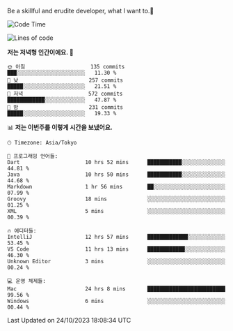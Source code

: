 Be a skillful and erudite developer, what I want to.👶

<!--START_SECTION:waka-->
![Code Time](http://img.shields.io/badge/Code%20Time-24%20hrs%2034%20mins-blue)

![Lines of code](https://img.shields.io/badge/%EC%A0%80%EB%8A%94%20%EC%97%AC%ED%83%9C%EA%B9%8C%EC%A7%80%20-577.8%20thousand%20%EC%A4%84%EC%9D%98%20%EC%BD%94%EB%93%9C%EB%A5%BC%20%EC%9E%91%EC%84%B1%ED%96%88%EC%96%B4%EC%9A%94.-blue)

**저는 저녁형 인간이에요. 🦉** 

```text
🌞 아침                     135 commits         ███░░░░░░░░░░░░░░░░░░░░░░   11.30 % 
🌆 낮　                     257 commits         █████░░░░░░░░░░░░░░░░░░░░   21.51 % 
🌃 저녁                     572 commits         ████████████░░░░░░░░░░░░░   47.87 % 
🌙 밤　                     231 commits         █████░░░░░░░░░░░░░░░░░░░░   19.33 % 
```


📊 **저는 이번주를 이렇게 시간을 보냈어요.** 

```text
🕑︎ Timezone: Asia/Tokyo

💬 프로그래밍 언어들: 
Dart                     10 hrs 52 mins      ███████████░░░░░░░░░░░░░░   44.81 % 
Java                     10 hrs 50 mins      ███████████░░░░░░░░░░░░░░   44.68 % 
Markdown                 1 hr 56 mins        ██░░░░░░░░░░░░░░░░░░░░░░░   07.99 % 
Groovy                   18 mins             ░░░░░░░░░░░░░░░░░░░░░░░░░   01.25 % 
XML                      5 mins              ░░░░░░░░░░░░░░░░░░░░░░░░░   00.39 % 

🔥 에디터들: 
IntelliJ                 12 hrs 57 mins      █████████████░░░░░░░░░░░░   53.45 % 
VS Code                  11 hrs 13 mins      ████████████░░░░░░░░░░░░░   46.30 % 
Unknown Editor           3 mins              ░░░░░░░░░░░░░░░░░░░░░░░░░   00.24 % 

💻 운영 체제들: 
Mac                      24 hrs 8 mins       █████████████████████████   99.56 % 
Windows                  6 mins              ░░░░░░░░░░░░░░░░░░░░░░░░░   00.44 % 
```


 Last Updated on 24/10/2023 18:08:34 UTC
<!--END_SECTION:waka-->
